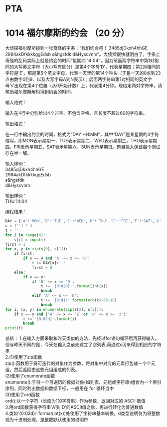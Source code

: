 PTA
===
1014 福尔摩斯的约会 （20 分）
===
大侦探福尔摩斯接到一张奇怪的字条：“我们约会吧！ 3485djDkxh4hhGE 2984akDfkkkkggEdsb s&hgsfdk d&Hyscvnm”。大侦探很快就明白了，字条上奇怪的乱码实际上就是约会的时间“星期四 14:04”，因为前面两字符串中第1对相同的大写英文字母（大小写有区分）是第4个字母’D’，代表星期四；第2对相同的字符是’E’，那是第5个英文字母，代表一天里的第14个钟头（于是一天的0点到23点由数字0到9、以及大写字母A到N表示）；后面两字符串第1对相同的英文字母’s’出现在第4个位置（从0开始计数）上，代表第4分钟。现给定两对字符串，请帮助福尔摩斯解码得到约会的时间。

输入格式：

输入在4行中分别给出4个非空、不包含空格、且长度不超过60的字符串。

输出格式：

在一行中输出约会的时间，格式为“DAY HH:MM”，其中“DAY”是某星期的3字符缩写，即MON表示星期一，TUE表示星期二，WED表示星期三，THU表示星期四，FRI表示星期五，SAT表示星期六，SUN表示星期日。题目输入保证每个测试存在唯一解。

输入样例：<br>
3485djDkxh4hhGE<br>
2984akDfkkkkggEdsb <br>
s&hgsfdk <br>
d&Hyscvnm<br>

输出样例：<br>
THU 14:04<br>

编程结果：
```python
DAY = {'A':'MON','B':'TUE','C':'WED','D':'THU','E':'FRI','F':'SAT','G':'SUN'}
s = [''] * 4
t = ''
for i in range(4):
    s[i] = input()
first = 1
for x, y in zip(s[0], s[1]):
    if first:
        if x == y and 'A' <= x <= 'G':
            t += DAY[x]+' '
            first = 0
    else:
        if x == y:
            if '0' <= x <= '9':
                t += '{0:02d}:'.format(int(x))
                break
            elif 'A' <= x <= 'N':
                t += '{0:d}:'.format(ord(x)-65+10)
                break
for i, (x, y) in enumerate(zip(s[2], s[3])):
    if x == y and ('A' <= x <= 'Z' or 'a' <= x <= 'z'):
        t += '{0:02d}'.format(i)
        break
print(t)
```

总结：
1.在输入方面采取和昨天类似的方法，先经过for语句循环后再获得输入。但与昨天不同的是，今天在输入之前先建立了空列表,再通过s[i]来得到相应的字符串<br>
2.(1)使用了zip函数<br>
  zip():函数用于将可迭代的对象作为参数，将对象中对应的元素打包成一个个元组，然后返回由这些元组组成的列表。<br>
  (2)使用了enumerate函数<br>
  enumerate():于将一个可遍历的数据对象(如列表、元组或字符串)组合为一个索引序列，同时列出数据和数据下标，一般用在 for 循环当中<br>
  (3)使用了ord函数<br>
  ord():以一个字符（长度为1的字符串）作为参数，返回对应的 ASCII 数值<br>
3.用ord函数获得字符串'A'到'D'的ASCII值之后，再进行转化为普通数值<br>
4.类如'{0:02d}:'.format(int(x))处使用了字符串基本转换。d类型说明符为将整数视为十进制处理，是整数默认使用的说明符
  
